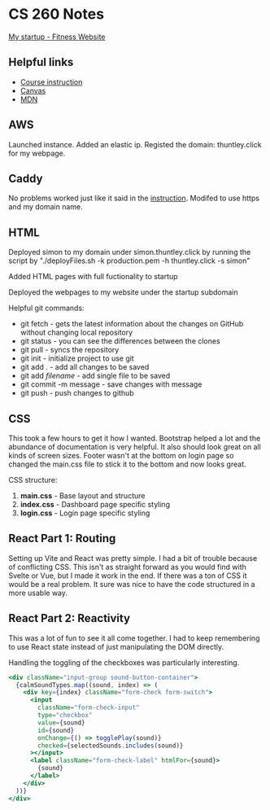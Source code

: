 # CS 260 Notes

[My startup - Fitness Website](https://thuntley.click)

## Helpful links

- [Course instruction](https://github.com/webprogramming260)
- [Canvas](https://byu.instructure.com)
- [MDN](https://developer.mozilla.org)

## AWS

Launched instance. Added an elastic ip. Registed the domain: thuntley.click for my webpage.

## Caddy

No problems worked just like it said in the [instruction](https://github.com/webprogramming260/.github/blob/main/profile/webServers/https/https.md). Modifed to use https and my domain name.

## HTML

Deployed simon to my domain under simon.thuntley.click by running the script by "./deployFiles.sh -k production.pem -h thuntley.click -s simon"

Added HTML pages with full fuctionality to startup

Deployed the webpages to my website under the startup subdomain

Helpful git commands:
* git fetch - gets the latest information about the changes on GitHub without changing local repository
* git status - you can see the differences between the clones
* git pull - syncs the repository
* git init - initialize project to use git
* git add . - add all changes to be saved
* git add *filename* - add single file to be saved
* git commit -m message - save changes with message
* git push - push changes to github

## CSS

This took a few hours to get it how I wanted. Bootstrap helped a lot and the abundance of documentation is very helpful. It also should look great on all kinds of screen sizes. Footer wasn't at the bottom on login page so changed the main.css file to stick it to the bottom and now looks great.

CSS structure:

1. **main.css** - Base layout and structure
2. **index.css** - Dashboard page specific styling
3. **login.css** - Login page specific styling

## React Part 1: Routing

Setting up Vite and React was pretty simple. I had a bit of trouble because of conflicting CSS. This isn't as straight forward as you would find with Svelte or Vue, but I made it work in the end. If there was a ton of CSS it would be a real problem. It sure was nice to have the code structured in a more usable way.

## React Part 2: Reactivity

This was a lot of fun to see it all come together. I had to keep remembering to use React state instead of just manipulating the DOM directly.

Handling the toggling of the checkboxes was particularly interesting.

```jsx
<div className="input-group sound-button-container">
  {calmSoundTypes.map((sound, index) => (
    <div key={index} className="form-check form-switch">
      <input
        className="form-check-input"
        type="checkbox"
        value={sound}
        id={sound}
        onChange={() => togglePlay(sound)}
        checked={selectedSounds.includes(sound)}
      ></input>
      <label className="form-check-label" htmlFor={sound}>
        {sound}
      </label>
    </div>
  ))}
</div>
```
